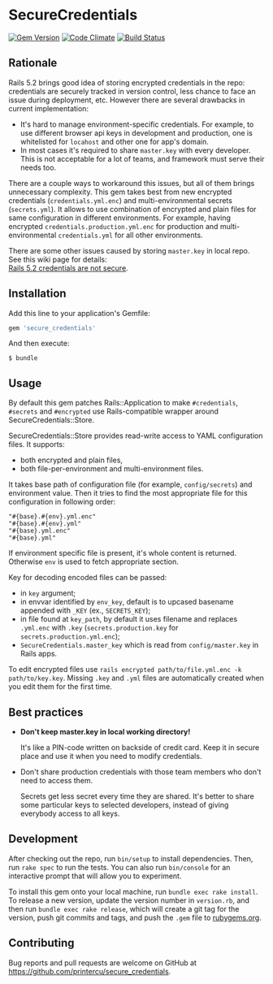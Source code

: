 # SecureCredentials

[![Gem Version](https://badge.fury.io/rb/secure_credentials.svg)](http://badge.fury.io/rb/secure_credentials)
[![Code Climate](https://codeclimate.com/github/printercu/secure_credentials/badges/gpa.svg)](https://codeclimate.com/github/printercu/secure_credentials)
[![Build Status](https://travis-ci.org/printercu/secure_credentials.svg)](https://travis-ci.org/printercu/secure_credentials)

## Rationale

Rails 5.2 brings good idea of storing encrypted credentials in the repo:
credentials are securely tracked in version control, less chance to face an issue
during deployment, etc. However there are several drawbacks in current implementation:

- It's hard to manage environment-specific credentials.
  For example, to use different browser api keys in development and production,
  one is whitelisted for `locahost` and other one for app's domain.
- In most cases it's required to share `master.key` with every developer.
  This is not acceptable for a lot of teams, and framework must serve their needs too.

There are a couple ways to workaround this issues, but all of them brings
unnecessary complexity. This gem takes best from new encrypted credentials (`credentials.yml.enc`)
and multi-environmental secrets (`secrets.yml`). It allows to use combination
of encrypted and plain files for same configuration in different environments.
For example, having encrypted `credentials.production.yml.enc` for production
and multi-environmental `credentials.yml` for all other environments.

There are some other issues caused by storing `master.key` in local repo.
See this wiki page for details:<br>
[Rails 5.2 credentials are not secure](https://github.com/printercu/secure_credentials/wiki/Rails-5.2-credentials-are-not-secure).

## Installation

Add this line to your application's Gemfile:

```ruby
gem 'secure_credentials'
```

And then execute:

    $ bundle

## Usage

By default this gem patches Rails::Application to make `#credentials`, `#secrets` and `#encrypted`
use Rails-compatible wrapper around SecureCredentials::Store.

SecureCredentials::Store provides read-write access to YAML configuration files. It supports:

  - both encrypted and plain files,
  - both file-per-environment and multi-environment files.

It takes base path of configuration file (for example, `config/secrets`)
and environment value. Then it tries to find the most appropriate file
for this configuration in following order:

    "#{base}.#{env}.yml.enc"
    "#{base}.#{env}.yml"
    "#{base}.yml.enc"
    "#{base}.yml"

If environment specific file is present, it's whole content is returned.
Otherwise `env` is used to fetch appropriate section.

Key for decoding encoded files can be passed:

  - in `key` argument;
  - in envvar identified by `env_key`, default is to upcased basename appended with `_KEY`
    (ex., `SECRETS_KEY`);
  - in file found at `key_path`,
    by default it uses filename and replaces `.yml.enc` with `.key`
    (`secrets.production.key` for `secrets.production.yml.enc`);
  - `SecureCredentials.master_key` which is read from `config/master.key` in Rails apps.

To edit encrypted files use `rails encrypted path/to/file.yml.enc -k path/to/key.key`.
Missing `.key` and `.yml` files are automatically created when you edit them for the first time.

## Best practices

- __Don't keep master.key in local working directory!__

  It's like a PIN-code written on backside of credit card.
  Keep it in secure place and use it when you need to modify credentials.

- Don't share production credentials with those team members who don't need to access them.

  Secrets get less secret every time they are shared.
  It's better to share some particular keys to selected developers,
  instead of giving everybody access to all keys.

## Development

After checking out the repo, run `bin/setup` to install dependencies.
Then, run `rake spec` to run the tests.
You can also run `bin/console` for an interactive prompt that will allow you to experiment.

To install this gem onto your local machine, run `bundle exec rake install`.
To release a new version, update the version number in `version.rb`,
and then run `bundle exec rake release`, which will create a git tag for the version,
push git commits and tags, and push the `.gem` file to [rubygems.org](https://rubygems.org).

## Contributing

Bug reports and pull requests are welcome on GitHub at
https://github.com/printercu/secure_credentials.
